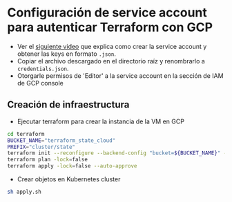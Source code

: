 # Configuración de service account para autenticar Terraform con GCP

-   Ver el [siguiente video](https://youtu.be/KilW1B8gxW4?si=EyeC7kTnZO5Otjzr) que explica como crear la service account y obtener las keys en formato `.json`.
-   Copiar el archivo descargado en el directorio raíz y renombrarlo a `credentials.json`.
-   Otorgarle permisos de 'Editor' a la service account en la sección de IAM de GCP console

## Creación de infraestructura

-   Ejecutar terraform para crear la instancia de la VM en GCP

```bash
cd terraform
BUCKET_NAME="terraform_state_cloud"
PREFIX="cluster/state"
terraform init --reconfigure --backend-config "bucket=${BUCKET_NAME}" --backend-config "prefix=${PREFIX}"
terraform plan -lock=false
terraform apply -lock=false --auto-approve
```

-   Crear objetos en Kubernetes cluster

```bash
sh apply.sh
```
